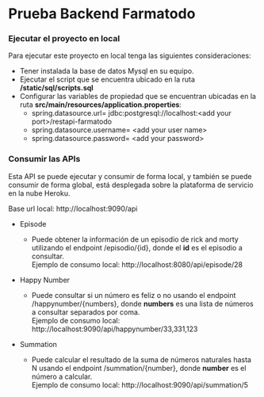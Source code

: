 # Prueba Backend Farmatodo

### Ejecutar el proyecto en local

Para ejecutar este proyecto en local tenga las siguientes consideraciones:

+ Tener instalada la base de datos Mysql en su equipo.
+ Ejecutar el script que se encuentra ubicado en la ruta **/static/sql/scripts.sql**
+ Configurar las variables de propiedad que se encuentran ubicadas en la ruta **src/main/resources/application.properties**:
    + spring.datasource.url= jdbc:postgresql://localhost:\<add your port>/restapi-farmatodo
    + spring.datasource.username= \<add your user name>
    + spring.datasource.password= \<add your password>

    
### Consumir las APIs

Esta API se puede ejecutar y consumir de forma local, y también se puede consumir de forma global, está desplegada sobre la plataforma de servicio en la nube Heroku.

Base url local: http://localhost:9090/api

+ Episode
    + Puede obtener la información de un episodio de rick and morty utilizando el endpoint /episodio/{id}, donde el **id** es el episodio a consultar.   
      Ejemplo de consumo local:  http://localhost:8080/api/episode/28

+ Happy Number
    + Puede consultar si un número es feliz o no usando el endpoint /happynumber/{numbers}, donde **numbers** es una lista de números a consultar separados por coma.   
      Ejemplo de consumo local:  http://localhost:9090/api/happynumber/33,331,123

+ Summation
    + Puede calcular el resultado de la suma de números naturales hasta N usando el endpoint /summation/{number}, donde **number** es el número a calcular.   
      Ejemplo de consumo local:  http://localhost:9090/api/summation/5  
